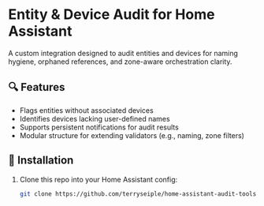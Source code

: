 # Entity & Device Audit for Home Assistant

A custom integration designed to audit entities and devices for naming hygiene, orphaned references, and zone-aware orchestration clarity.

## 🔍 Features
- Flags entities without associated devices
- Identifies devices lacking user-defined names
- Supports persistent notifications for audit results
- Modular structure for extending validators (e.g., naming, zone filters)

## 🚀 Installation
1. Clone this repo into your Home Assistant config:
   ```bash
   git clone https://github.com/terryseiple/home-assistant-audit-tools.git
